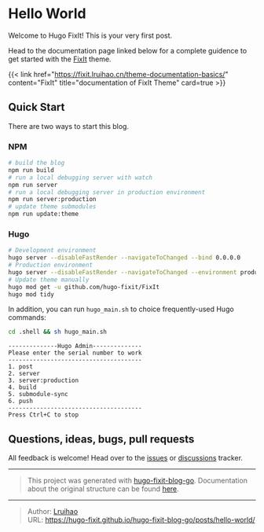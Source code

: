 # Hello World


Welcome to Hugo FixIt! This is your very first post.

<!--more-->

Head to the documentation page linked below for a complete guidence to get started with the [FixIt](https://github.com/hugo-fixit/FixIt) theme.

{{< link href="https://fixit.lruihao.cn/theme-documentation-basics/" content="FixIt" title="documentation of FixIt Theme" card=true >}}

## Quick Start

There are two ways to start this blog.

### NPM

```bash
# build the blog
npm run build
# run a local debugging server with watch
npm run server
# run a local debugging server in production environment
npm run server:production
# update theme submodules
npm run update:theme
```

### Hugo

```bash
# Development environment
hugo server --disableFastRender --navigateToChanged --bind 0.0.0.0
# Production environment
hugo server --disableFastRender --navigateToChanged --environment production --bind 0.0.0.0
# Update theme manually
hugo mod get -u github.com/hugo-fixit/FixIt
hugo mod tidy
```

In addition, you can run `hugo_main.sh` to choice frequently-used Hugo commands:

```bash
cd .shell && sh hugo_main.sh
```

```text
--------------Hugo Admin--------------
Please enter the serial number to work
--------------------------------------
1. post
2. server
3. server:production
4. build
5. submodule-sync
6. push
--------------------------------------
Press Ctrl+C to stop
```

## Questions, ideas, bugs, pull requests

All feedback is welcome! Head over to the [issues](https://github.com/hugo-fixit/FixIt/issues) or [discussions](https://github.com/hugo-fixit/FixIt/discussions) tracker.

---

> This project was generated with [hugo-fixit-blog-go](https://github.com/hugo-fixit/hugo-fixit-blog-go). Documentation about the original structure can be found [here](https://github.com/hugo-fixit/hugo-fixit-blog-go#directory-structure).


---

> Author: [Lruihao](https://github.com/Lruihao)  
> URL: https://hugo-fixit.github.io/hugo-fixit-blog-go/posts/hello-world/  


